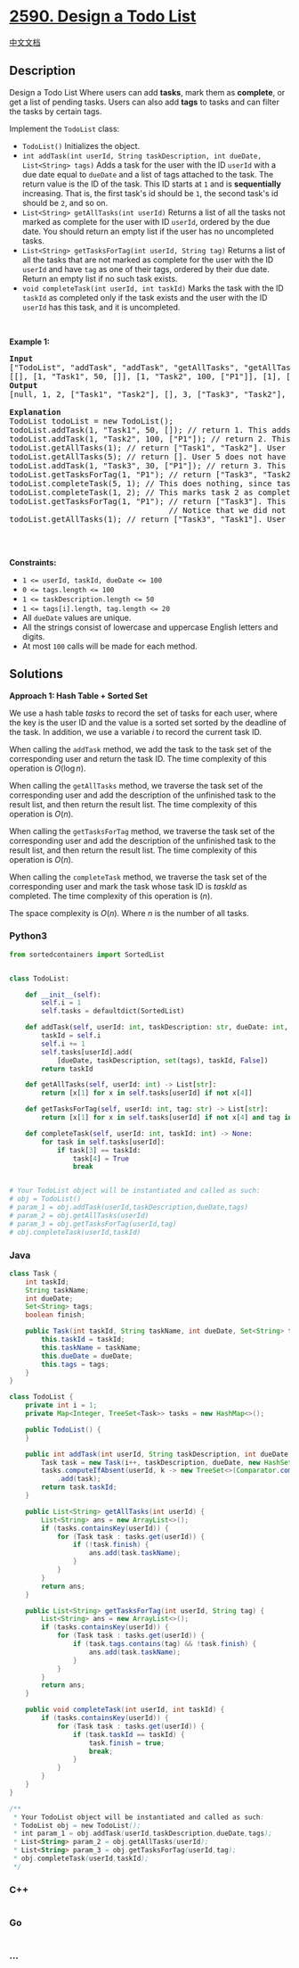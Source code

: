 # [2590. Design a Todo List](https://leetcode.com/problems/design-a-todo-list)

[中文文档](/solution/2500-2599/2590.Design%20a%20Todo%20List/README.md)

## Description

<p>Design a Todo List Where users can add <strong>tasks</strong>, mark them as <strong>complete</strong>, or get a list of pending tasks. Users can also add <strong>tags</strong> to tasks and can filter the tasks by certain tags.</p>

<p>Implement the <code>TodoList</code> class:</p>

<ul>
	<li><code>TodoList()</code> Initializes the object.</li>
	<li><code>int addTask(int userId, String taskDescription, int dueDate, List&lt;String&gt; tags)</code> Adds a task for the user with the ID <code>userId</code> with a due date equal to <code>dueDate</code> and a list of tags attached to the task. The return value is the ID of the task. This ID starts at <code>1</code> and is <strong>sequentially</strong> increasing. That is, the first task&#39;s id should be <code>1</code>, the second task&#39;s id should be <code>2</code>, and so on.</li>
	<li><code>List&lt;String&gt; getAllTasks(int userId)</code> Returns a list of all the tasks not marked as complete for the user with ID <code>userId</code>, ordered by the due date. You should return an empty list if the user has no uncompleted tasks.</li>
	<li><code>List&lt;String&gt; getTasksForTag(int userId, String tag)</code> Returns a list of all the tasks that are not marked as complete for the user with the ID <code>userId</code> and have <code>tag</code> as one of their tags, ordered by their due date. Return an empty list if no such task exists.</li>
	<li><code>void completeTask(int userId, int taskId)</code> Marks the task with the ID <code>taskId</code> as completed only if the task exists and the user with the ID <code>userId</code> has this task, and it is uncompleted.</li>
</ul>

<p>&nbsp;</p>
<p><strong class="example">Example 1:</strong></p>

<pre>
<strong>Input</strong>
[&quot;TodoList&quot;, &quot;addTask&quot;, &quot;addTask&quot;, &quot;getAllTasks&quot;, &quot;getAllTasks&quot;, &quot;addTask&quot;, &quot;getTasksForTag&quot;, &quot;completeTask&quot;, &quot;completeTask&quot;, &quot;getTasksForTag&quot;, &quot;getAllTasks&quot;]
[[], [1, &quot;Task1&quot;, 50, []], [1, &quot;Task2&quot;, 100, [&quot;P1&quot;]], [1], [5], [1, &quot;Task3&quot;, 30, [&quot;P1&quot;]], [1, &quot;P1&quot;], [5, 1], [1, 2], [1, &quot;P1&quot;], [1]]
<strong>Output</strong>
[null, 1, 2, [&quot;Task1&quot;, &quot;Task2&quot;], [], 3, [&quot;Task3&quot;, &quot;Task2&quot;], null, null, [&quot;Task3&quot;], [&quot;Task3&quot;, &quot;Task1&quot;]]

<strong>Explanation</strong>
TodoList todoList = new TodoList();
todoList.addTask(1, &quot;Task1&quot;, 50, []); // return 1. This adds a new task for the user with id 1.
todoList.addTask(1, &quot;Task2&quot;, 100, [&quot;P1&quot;]); // return 2. This adds another task for the user with id 1.
todoList.getAllTasks(1); // return [&quot;Task1&quot;, &quot;Task2&quot;]. User 1 has two uncompleted tasks so far.
todoList.getAllTasks(5); // return []. User 5 does not have any tasks so far.
todoList.addTask(1, &quot;Task3&quot;, 30, [&quot;P1&quot;]); // return 3. This adds another task for the user with id 1.
todoList.getTasksForTag(1, &quot;P1&quot;); // return [&quot;Task3&quot;, &quot;Task2&quot;]. This returns the uncompleted tasks that have the tag &quot;P1&quot; for the user with id 1.
todoList.completeTask(5, 1); // This does nothing, since task 1 does not belong to user 5.
todoList.completeTask(1, 2); // This marks task 2 as completed.
todoList.getTasksForTag(1, &quot;P1&quot;); // return [&quot;Task3&quot;]. This returns the uncompleted tasks that have the tag &quot;P1&quot; for the user with id 1.
                                  // Notice that we did not include &quot;Task2&quot; because it is completed now.
todoList.getAllTasks(1); // return [&quot;Task3&quot;, &quot;Task1&quot;]. User 1 now has 2 uncompleted tasks.

</pre>

<p>&nbsp;</p>
<p><strong>Constraints:</strong></p>

<ul>
	<li><code>1 &lt;= userId, taskId, dueDate &lt;= 100</code></li>
	<li><code>0 &lt;= tags.length &lt;= 100</code></li>
	<li><code>1 &lt;= taskDescription.length &lt;= 50</code></li>
	<li><code>1 &lt;= tags[i].length, tag.length &lt;= 20</code></li>
	<li>All <code>dueDate</code> values are unique.</li>
	<li>All the strings consist of lowercase and uppercase English letters and digits.</li>
	<li>At most <code>100</code> calls will be made for each method.</li>
</ul>

## Solutions

**Approach 1: Hash Table + Sorted Set**

We use a hash table $tasks$ to record the set of tasks for each user, where the key is the user ID and the value is a sorted set sorted by the deadline of the task. In addition, we use a variable $i$ to record the current task ID.

When calling the `addTask` method, we add the task to the task set of the corresponding user and return the task ID. The time complexity of this operation is $O(\log n)$.

When calling the `getAllTasks` method, we traverse the task set of the corresponding user and add the description of the unfinished task to the result list, and then return the result list. The time complexity of this operation is $O(n)$.

When calling the `getTasksForTag` method, we traverse the task set of the corresponding user and add the description of the unfinished task to the result list, and then return the result list. The time complexity of this operation is $O(n)$.

When calling the `completeTask` method, we traverse the task set of the corresponding user and mark the task whose task ID is $taskId$ as completed. The time complexity of this operation is $(n)$.

The space complexity is $O(n)$. Where $n$ is the number of all tasks.

<!-- tabs:start -->

### **Python3**

```python
from sortedcontainers import SortedList


class TodoList:

    def __init__(self):
        self.i = 1
        self.tasks = defaultdict(SortedList)

    def addTask(self, userId: int, taskDescription: str, dueDate: int, tags: List[str]) -> int:
        taskId = self.i
        self.i += 1
        self.tasks[userId].add(
            [dueDate, taskDescription, set(tags), taskId, False])
        return taskId

    def getAllTasks(self, userId: int) -> List[str]:
        return [x[1] for x in self.tasks[userId] if not x[4]]

    def getTasksForTag(self, userId: int, tag: str) -> List[str]:
        return [x[1] for x in self.tasks[userId] if not x[4] and tag in x[2]]

    def completeTask(self, userId: int, taskId: int) -> None:
        for task in self.tasks[userId]:
            if task[3] == taskId:
                task[4] = True
                break


# Your TodoList object will be instantiated and called as such:
# obj = TodoList()
# param_1 = obj.addTask(userId,taskDescription,dueDate,tags)
# param_2 = obj.getAllTasks(userId)
# param_3 = obj.getTasksForTag(userId,tag)
# obj.completeTask(userId,taskId)
```

### **Java**

```java
class Task {
    int taskId;
    String taskName;
    int dueDate;
    Set<String> tags;
    boolean finish;

    public Task(int taskId, String taskName, int dueDate, Set<String> tags) {
        this.taskId = taskId;
        this.taskName = taskName;
        this.dueDate = dueDate;
        this.tags = tags;
    }
}

class TodoList {
    private int i = 1;
    private Map<Integer, TreeSet<Task>> tasks = new HashMap<>();

    public TodoList() {
    }

    public int addTask(int userId, String taskDescription, int dueDate, List<String> tags) {
        Task task = new Task(i++, taskDescription, dueDate, new HashSet<>(tags));
        tasks.computeIfAbsent(userId, k -> new TreeSet<>(Comparator.comparingInt(a -> a.dueDate)))
            .add(task);
        return task.taskId;
    }

    public List<String> getAllTasks(int userId) {
        List<String> ans = new ArrayList<>();
        if (tasks.containsKey(userId)) {
            for (Task task : tasks.get(userId)) {
                if (!task.finish) {
                    ans.add(task.taskName);
                }
            }
        }
        return ans;
    }

    public List<String> getTasksForTag(int userId, String tag) {
        List<String> ans = new ArrayList<>();
        if (tasks.containsKey(userId)) {
            for (Task task : tasks.get(userId)) {
                if (task.tags.contains(tag) && !task.finish) {
                    ans.add(task.taskName);
                }
            }
        }
        return ans;
    }

    public void completeTask(int userId, int taskId) {
        if (tasks.containsKey(userId)) {
            for (Task task : tasks.get(userId)) {
                if (task.taskId == taskId) {
                    task.finish = true;
                    break;
                }
            }
        }
    }
}

/**
 * Your TodoList object will be instantiated and called as such:
 * TodoList obj = new TodoList();
 * int param_1 = obj.addTask(userId,taskDescription,dueDate,tags);
 * List<String> param_2 = obj.getAllTasks(userId);
 * List<String> param_3 = obj.getTasksForTag(userId,tag);
 * obj.completeTask(userId,taskId);
 */
```

### **C++**

```cpp

```

### **Go**

```go

```

### **...**

```

```

<!-- tabs:end -->
